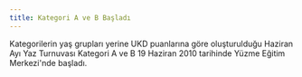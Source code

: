 ```yaml
---
title: Kategori A ve B Başladı
---
```

Kategorilerin yaş grupları yerine UKD puanlarına göre oluşturulduğu Haziran Ayı Yaz Turnuvası Kategori A ve B 19 Haziran 2010 tarihinde Yüzme Eğitim Merkezi'nde başladı.
